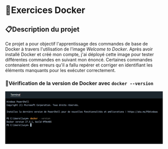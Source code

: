 <!-- Titre -->
# 🐋Exercices Docker

<!-- Introduction -->
## 📋Description du projet
Ce projet a pour objectif l'apprentissage des commandes de base de Docker à travers l'utilisation de l'image _Welcome to Docker_. Après avoir installé Docker et créé mon compte, j'ai déployé cette image pour tester différentes commandes en suivant mon énoncé. Certaines commandes contenaient des erreurs qu'il a fallu repérer et corriger en identifiant les éléments manquants pour les exécuter correctement.

### 🔄️Vérification de la version de Docker avec ```docker --version```

![dover version](images/1.docker_version.png)